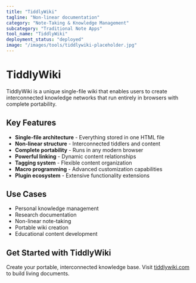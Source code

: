 ```yaml
---
title: "TiddlyWiki"
tagline: "Non-linear documentation"
category: "Note-Taking & Knowledge Management"
subcategory: "Traditional Note Apps"
tool_name: "TiddlyWiki"
deployment_status: "deployed"
image: "/images/tools/tiddlywiki-placeholder.jpg"
---
```


# TiddlyWiki

TiddlyWiki is a unique single-file wiki that enables users to create interconnected knowledge networks that run entirely in browsers with complete portability.

## Key Features

- **Single-file architecture** - Everything stored in one HTML file
- **Non-linear structure** - Interconnected tiddlers and content
- **Complete portability** - Runs in any modern browser
- **Powerful linking** - Dynamic content relationships
- **Tagging system** - Flexible content organization
- **Macro programming** - Advanced customization capabilities
- **Plugin ecosystem** - Extensive functionality extensions

## Use Cases

- Personal knowledge management
- Research documentation
- Non-linear note-taking
- Portable wiki creation
- Educational content development

## Get Started with TiddlyWiki

Create your portable, interconnected knowledge base. Visit [tiddlywiki.com](https://tiddlywiki.com) to build living documents.